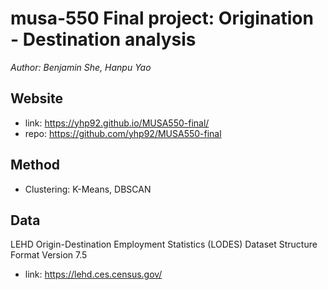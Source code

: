 # musa-550 Final project: Origination - Destination analysis

*Author: Benjamin She, Hanpu Yao*

## Website 
- link: https://yhp92.github.io/MUSA550-final/
- repo: https://github.com/yhp92/MUSA550-final

## Method
- Clustering: K-Means, DBSCAN


## Data

LEHD Origin-Destination Employment Statistics (LODES) Dataset Structure Format Version 7.5
- link: https://lehd.ces.census.gov/
